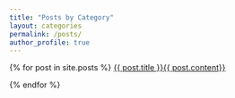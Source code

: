 ```yaml
---
title: "Posts by Category"
layout: categories
permalink: /posts/
author_profile: true
---
```


  {% for post in site.posts %}
      <a href="{{ post.url }}">{{ post.title }}{{ post.content}}</a>
    
  {% endfor %}
